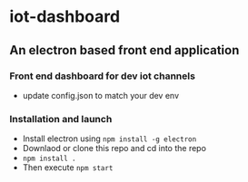 # iot-dashboard

## An electron based front end application

### Front end dashboard for dev iot channels

* update config.json to match your dev env

### Installation and launch

* Install electron using ```npm install -g electron```
* Downlaod or clone this repo and cd into the repo
* ```npm install .```
* Then execute ```npm start``` 
